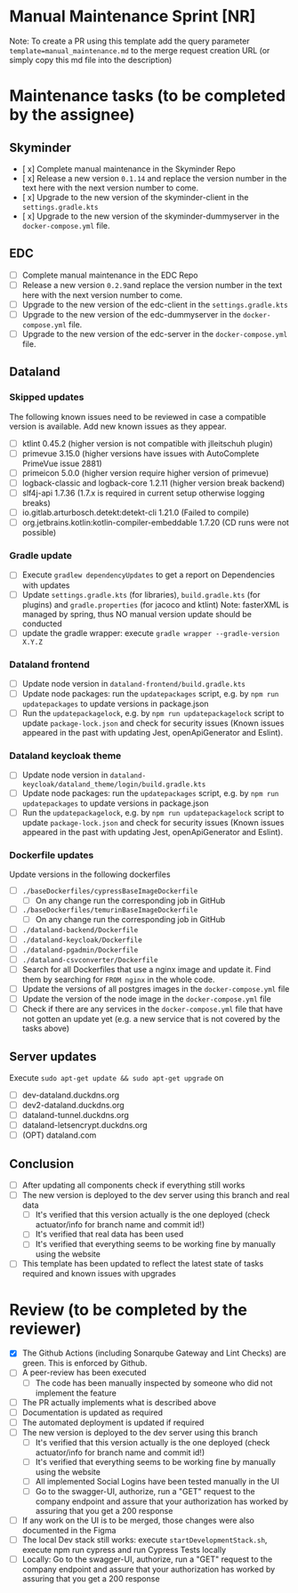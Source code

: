 # Manual Maintenance Sprint [NR]
Note: To create a PR using this template add the query parameter `template=manual_maintenance.md` to the merge request creation URL (or simply copy this md file into the description)
# Maintenance tasks (to be completed by the assignee)
## Skyminder
- [ x] Complete manual maintenance in the Skyminder Repo
- [ x] Release a new version `0.1.14` and replace the version number in the text here with the next version number to come.
- [ x] Upgrade to the new version of the skyminder-client in the `settings.gradle.kts`
- [ x] Upgrade to the new version of the skyminder-dummyserver in the `docker-compose.yml` file.
## EDC
- [ ] Complete manual maintenance in the EDC Repo
- [ ] Release a new version `0.2.9`and replace the version number in the text here with the next version number to come.
- [ ] Upgrade to the new version of the edc-client in the `settings.gradle.kts`
- [ ] Upgrade to the new version of the edc-dummyserver in the `docker-compose.yml` file.
- [ ] Upgrade to the new version of the edc-server in the `docker-compose.yml` file.
## Dataland
### Skipped updates
The following known issues need to be reviewed in case a compatible version is available. Add new known issues as they appear.
- [ ] ktlint 0.45.2 (higher version is not compatible with jlleitschuh plugin)
- [ ] primevue 3.15.0 (higher versions have issues with AutoComplete PrimeVue issue 2881)
- [ ] primeicon 5.0.0 (higher version require higher version of primevue)
- [ ] logback-classic and logback-core 1.2.11 (higher version break backend)
- [ ] slf4j-api 1.7.36 (1.7.x is required in current setup otherwise logging breaks)
- [ ] io.gitlab.arturbosch.detekt:detekt-cli 1.21.0 (Failed to compile)
- [ ] org.jetbrains.kotlin:kotlin-compiler-embeddable 1.7.20 (CD runs were not possible)

### Gradle update
- [ ] Execute `gradlew dependencyUpdates` to get a report on Dependencies with updates
- [ ] Update `settings.gradle.kts` (for libraries), `build.gradle.kts` (for plugins) and `gradle.properties` (for jacoco and ktlint)
  Note: fasterXML is managed by spring, thus NO manual version update should be conducted
- [ ] update the gradle wrapper: execute `gradle wrapper --gradle-version X.Y.Z`

### Dataland frontend
- [ ] Update node version in `dataland-frontend/build.gradle.kts`
- [ ] Update node packages: run the `updatepackages` script, e.g. by  `npm run updatepackages` to update versions in package.json
- [ ]   Run the `updatepackagelock`, e.g. by  `npm run updatepackagelock` script to update `package-lock.json` and check for security issues
  (Known issues appeared in the past with updating Jest, openApiGenerator and Eslint).

### Dataland keycloak theme
- [ ] Update node version in `dataland-keycloak/dataland_theme/login/build.gradle.kts`
- [ ] Update node packages: run the `updatepackages` script, e.g. by  `npm run updatepackages` to update versions in package.json
- [ ]   Run the `updatepackagelock`, e.g. by  `npm run updatepackagelock` script to update `package-lock.json` and check for security issues
  (Known issues appeared in the past with updating Jest, openApiGenerator and Eslint).

### Dockerfile updates
Update versions in the following dockerfiles
- [ ] `./baseDockerfiles/cypressBaseImageDockerfile`
  - [ ] On any change run the corresponding job in GitHub
- [ ] `./baseDockerfiles/temurinBaseImageDockerfile`
  - [ ] On any change run the corresponding job in GitHub
- [ ] `./dataland-backend/Dockerfile`
- [ ] `./dataland-keycloak/Dockerfile`
- [ ] `./dataland-pgadmin/Dockerfile`
- [ ] `./dataland-csvconverter/Dockerfile`
- [ ] Search for all Dockerfiles that use a nginx image and update it. Find them by searching for `FROM nginx` in the whole code.
- [ ] Update the versions of all postgres images in the `docker-compose.yml` file
- [ ] Update the version of the node image in the `docker-compose.yml` file
- [ ] Check if there are any services in the `docker-compose.yml` file that have not gotten an update yet (e.g. a new service that is not covered by the tasks above)

## Server updates
Execute `sudo apt-get update && sudo apt-get upgrade` on
- [ ] dev-dataland.duckdns.org
- [ ] dev2-dataland.duckdns.org
- [ ] dataland-tunnel.duckdns.org
- [ ] dataland-letsencrypt.duckdns.org
- [ ] (OPT) dataland.com

## Conclusion
- [ ] After updating all components check if everything still works
- [ ] The new version is deployed to the dev server using this branch and real data
  - [ ] It's verified that this version actually is the one deployed (check actuator/info for branch name and commit id!)
  - [ ] It's verified that real data has been used
  - [ ] It's verified that everything seems to be working fine by manually using the website
- [ ] This template has been updated to reflect the latest state of tasks required and known issues with upgrades

# Review (to be completed by the reviewer)
- [x] The Github Actions (including Sonarqube Gateway and Lint Checks) are green. This is enforced by Github.
- [ ] A peer-review has been executed
  - [ ] The code has been manually inspected by someone who did not implement the feature
- [ ] The PR actually implements what is described above
- [ ] Documentation is updated as required
- [ ] The automated deployment is updated if required
- [ ] The new version is deployed to the dev server using this branch
  - [ ] It's verified that this version actually is the one deployed (check actuator/info for branch name and commit id!)
  - [ ] It's verified that everything seems to be working fine by manually using the website
  - [ ] All implemented Social Logins have been tested manually in the UI
  - [ ] Go to the swagger-UI, authorize, run a "GET" request to the company endpoint and assure that your authorization has worked by assuring that you get a 200 response

- [ ] If any work on the UI is to be merged, those changes were also documented in the Figma
- [ ] The local Dev stack still works: execute `startDevelopmentStack.sh`, execute npm run cypress and run Cypress Tests locally
- [ ] Locally: Go to the swagger-UI, authorize, run a "GET" request to the company endpoint and assure that your authorization has worked by assuring that you get a 200 response
